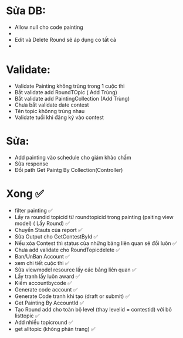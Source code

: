 # Sửa DB:
- Allow null cho code painting
- 
- Edit và Delete Round sẽ áp dụng co tất cả 
- 
# Validate:
- Validate Painting không trùng trong 1 cuộc thi
- Bắt validate add RoundTOpic ( Add Trùng)
- Bắt validate add PaintingCollection (Add Trùng)
- Chưa bắt validate date contest
- Tên topic khônng trùng nhau
- Validate tuổi khi đăng ký vào contest

# Sửa: 
- Add painting vào schedule cho giám khảo chấm
- Sửa response
- Đổi path Get Paintg By Collection(Controller)




  
# Xong :white_check_mark:
- filter painting :white_check_mark:
- Lấy ra roundid topicid từ roundtopicid trong painting (paiting view model) ( Lấy Round) :white_check_mark:
- Chuyển Stauts của report :white_check_mark:
- Sửa Output cho GetContestById :white_check_mark:
- Nếu xóa Contest thì status của những bảng liên quan sẽ đổi luôn :white_check_mark:
- Chưa add validate cho RoundTopicdelete :white_check_mark:
- Ban/UnBan Account :white_check_mark:
- xem chi tiết cuộc thi :white_check_mark:
- Sửa viewmodel resource lấy các bảng liên quan :white_check_mark:
- Lấy tranh lấy luôn award :white_check_mark:
- Kiếm accountbycode :white_check_mark:
- Generate code account :white_check_mark:
- Generate Code tranh khi tạo (draft or submit) :white_check_mark:
- Get Painting By AccountId :white_check_mark:
- Tạo Round add cho toàn bộ level (thay levelid = contestid) với bỏ listtopic :white_check_mark:
- Add nhiều topicround :white_check_mark:
- get alltopic (không phân trang) :white_check_mark:
